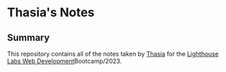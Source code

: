 # Thasia's Notes

## Summary 

This repository contains all of the notes taken by [Thasia](https://github.com/Thasiam/Thasiam.git) for the [Lighthouse Labs Web Development](https://www.lighthouselabs.ca/)Bootcamp/2023.
